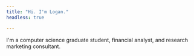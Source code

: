 ```yaml
---
title: "Hi. I'm Logan."
headless: true

---
```


I'm a computer science graduate student, financial analyst, and research marketing consultant.
